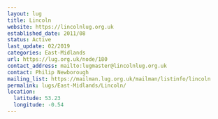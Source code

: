 ```yaml
---
layout: lug
title: Lincoln
website: https://lincolnlug.org.uk
established_date: 2011/08
status: Active
last_update: 02/2019
categories: East-Midlands
url: https://lug.org.uk/node/180
contact_address: mailto:lugmaster@lincolnlug.org.uk
contact: Philip Newborough
mailing_list: https://mailman.lug.org.uk/mailman/listinfo/lincoln
permalink: lugs/East-Midlands/Lincoln/
location:
  latitude: 53.23
  longitude: -0.54
---
```

